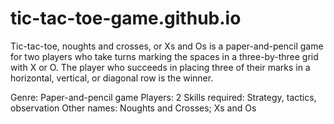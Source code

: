 # tic-tac-toe-game.github.io
Tic-tac-toe, noughts and crosses, or Xs and Os is a paper-and-pencil game for two players who take turns marking the spaces in a three-by-three grid with X or O. The player who succeeds in placing three of their marks in a horizontal, vertical, or diagonal row is the winner.

Genre: Paper-and-pencil game
Players: 2
Skills required: Strategy, tactics, observation
Other names: Noughts and Crosses; Xs and Os
